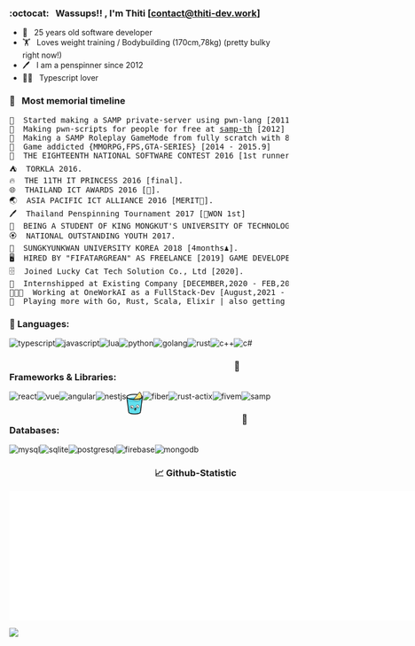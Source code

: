 ### :octocat: &nbsp; Wassups!! , I'm Thiti [contact@thiti-dev.work]

- 🏹 &nbsp; 25 years old software developer
- 🏋️ &nbsp; Loves weight training / Bodybuilding (170cm,78kg) (pretty bulky right now!)
- 🖊️ &nbsp; I am a penspinner since 2012
- 🏴‍☠️ &nbsp; Typescript lover

### 🎲  &nbsp; Most memorial timeline
<pre>
🐣 &nbsp;Started making a SAMP private-server using pwn-lang [2011] 
🐥 &nbsp;Making pwn-scripts for people for free at <a href="https://samp-th.net/">samp-th</a> [2012] -> adm@admin.in.th (My email back then)
👾 &nbsp;Making a SAMP Roleplay GameMode from fully scratch with 80% progress -> <a href="https://www.facebook.com/Project-San-Andreas-Multiplayer-Role-Play-Thailand-1390573941195512/">Official Page</a> [Dec,2013 - Jan,2014]
👹 &nbsp;Game addicted {MMORPG,FPS,GTA-SERIES} [2014 - 2015.9]
🥇 &nbsp;THE EIGHTEENTH NATIONAL SOFTWARE CONTEST 2016 [1st runner up gold medal].
⛺️ &nbsp;TORKLA 2016.
🔥 &nbsp;THE 11TH IT PRINCESS 2016 [final].
🌐 &nbsp;THAILAND ICT AWARDS 2016 [🥇].
🌏 &nbsp;ASIA PACIFIC ICT ALLIANCE 2016 [MERIT🏅].
🖊️ &nbsp;Thailand Penspinning Tournament 2017 [🥇WON 1st]
📜 &nbsp;BEING A STUDENT OF KING MONGKUT'S UNIVERSITY OF TECHNOLOGY THONBURI 2017.
🏵️ &nbsp;NATIONAL OUTSTANDING YOUTH 2017.
🏫 &nbsp;SUNGKYUNKWAN UNIVERSITY KOREA 2018 [4months♟️].
🖥️ &nbsp;HIRED BY "FIFATARGREAN" AS FREELANCE [2019] GAME DEVELOPER [nodejs,react,vue,jquery] (4 months)[ENDED].
🗄️ &nbsp;Joined Lucky Cat Tech Solution Co., Ltd [2020].
💼 &nbsp;Internshipped at Existing Company [DECEMBER,2020 - FEB,2021].
👨🏿‍💻 &nbsp;Working at OneWorkAI as a FullStack-Dev [August,2021 - March 2023]
👣 &nbsp;Playing more with Go, Rust, Scala, Elixir | also getting back into lifting industry 💪 [April 2023 - Present]
</pre>

### 🔨 Languages:
<img align="left" src="https://cdn.iconscout.com/icon/free/png-256/typescript-3521774-2945272.png" alt="typescript" height="42px"/>
<img align="left" src="https://cdn.iconscout.com/icon/free/png-256/javascript-1-225993.png" alt="javascript" height="42px"/>
<img align="left" src="https://cdn.iconscout.com/icon/free/png-256/lua-3628897-3030037.png" alt="lua" height="42px"/>
<img align="left" src="https://cdn.iconscout.com/icon/free/png-256/python-3628999-3030224.png" alt="python" height="42px"/>
<img align="left" src="https://cdn.iconscout.com/icon/free/png-256/go-2752178-2284995.png" alt="golang" height="42px"/>
<img align="left" src="https://cdn.iconscout.com/icon/free/png-256/rust-3627930-3029156.png" alt="rust" height="42px"/>
<img align="left" src="https://cdn.iconscout.com/icon/free/png-256/c-4-226082.png" alt="c++" height="42px"/>
<img src="https://cdn.iconscout.com/icon/free/png-256/c-sharp-2-569585.png" alt="c#" height="42px"/>


### 🔨 Frameworks & Libraries:
<img align="left" src="https://cdn.iconscout.com/icon/free/png-256/react-4-1175110.png" alt="react" height="42px"/>
<img align="left" src="https://cdn.iconscout.com/icon/free/png-256/vuejs-3-1175070.png" alt="vue" height="42px"/>
<img align="left" src="https://cdn.iconscout.com/icon/free/png-256/angular-3628622-3029847.png" alt="angular" height="42px"/>
<img align="left" src="https://cdn.icon-icons.com/icons2/2699/PNG/512/nestjs_logo_icon_169927.png" alt="nestjs" height="42px"/>
<img align="left" src="https://raw.githubusercontent.com/gin-gonic/logo/master/color.png" alt="gin-gonic" height="42px"/>
<img align="left" src="https://gofiber.io/assets/images/logo.svg" alt="fiber" height="42px"/>
<img align="left" src="https://i.morioh.com/200708/59c6699e.jpg" alt="rust-actix" height="42px"/>
<!--- <img align="left" src="https://www.makerasia.com/wp-content/uploads/2020/03/Screen-Shot-2563-04-01-at-14.05.23.png" alt="socket-io" height="42px"/> --->
<img align="left" src="https://i.imgur.com/oHouJ74.jpg" alt="fivem" height="42px"/>
<img src="https://www.sovahost.net/wp-content/uploads/2020/02/samp-logo-png-6.png" alt="samp" height="42px"/>

### 🔨 Databases:
<img align="left" src="https://cdn.iconscout.com/icon/free/png-256/mysql-3628940-3030165.png" alt="mysql" height="42px"/>
<img align="left" src="https://cdn.iconscout.com/icon/free/png-256/sqlite-282687.png" alt="sqlite" height="42px"/>
<img align="left" src="https://cdn.iconscout.com/icon/free/png-256/postgresql-11-1175122.png" alt="postgresql" height="42px"/>
<img align="left" src="https://cdn.iconscout.com/icon/free/png-256/firebase-3521427-2944871.png" alt="firebase" height="42px"/>
<img src="https://cdn.iconscout.com/icon/free/png-256/mongodb-3-1175138.png" alt="mongodb" height="42px"/>


### 📈 Github-Statistic
<!---![GITHUB_STAT_OVERALL](https://github-readme-stats.vercel.app/api?username=thiti-dev&show_icons=true&theme=material-palenight&count_private=true&include_all_commits=true&hide_title=false&line_height=21) --->
<!--- ![GITHUB_MOST_USED_LANG_STAT](https://github-readme-stats.vercel.app/api/top-langs/?username=thiti-dev&layout=compact) --->
<!--- ![GITHUB_MOST_USED_LANG_STAT](https://raw.githubusercontent.com/Thiti-Dev/github-stats/50dbb2ca6d0f6f98ea4040d19e22b08bebd96a5f/generated/languages.svg) --->


<div align="center">
  <div style="display: flex; align-items: flex-start;">
       <!--- <img src="https://github-readme-stats.vercel.app/api?username=thiti-dev&show_icons=true&theme=material-palenight&count_private=true&include_all_commits=true&hide_title=false&line_height=21" width="450"/> --->
          <img src="https://raw.githubusercontent.com/thiti-dev/github-stats/master/generated/overview.svg" hegiht="400" width="400"/>
<img src="https://raw.githubusercontent.com/thiti-dev/github-stats/master/generated/languages.svg" hegiht="400" width="400"/>
  </div>
</div>


![](https://hit.yhype.me/github/profile?user_id=36455825)
